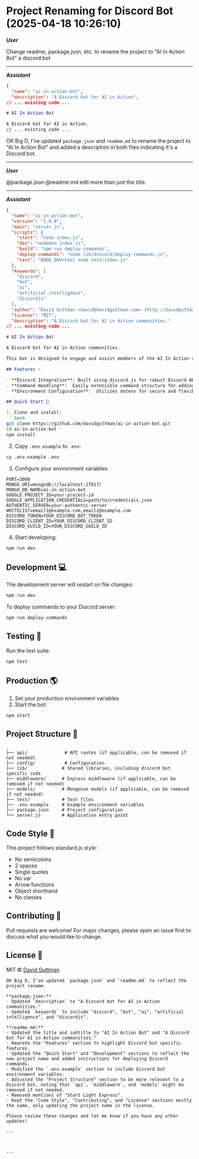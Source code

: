 <!-- Generated by SpecStory -->

# Project Renaming for Discord Bot (2025-04-18 10:26:10)

_**User**_

Change readme, package.json, etc. to rename the project to "AI In Action Bot" a discord bot

---

_**Assistant**_

```package.json
{
  "name": "ai-in-action-bot",
  "description": "A Discord bot for AI in Action",
// ... existing code ...
```
```readme.md
# AI In Action Bot

A Discord bot for AI in Action.
// ... existing code ...
```
OK Big D, I've updated `package.json` and `readme.md` to rename the project to "AI In Action Bot" and added a description in both files indicating it's a Discord bot.

---

_**User**_

@package.json @readme.md edit more than just the title. 

---

_**Assistant**_

```package.json
{
  "name": "ai-in-action-bot",
  "version": "1.0.0",
  "main": "server.js",
  "scripts": {
    "start": "node index.js",
    "dev": "nodemon index.js",
    "build": "npm run deploy-commands",
    "deploy-commands": "node lib/discord/deploy-commands.js",
    "test": "NODE_ENV=test node test/index.js"
  },
  "keywords": [
    "discord",
    "bot",
    "ai",
    "artificial intelligence",
    "discordjs"
  ],
  "author": "David Guttman <david@davidguttman.com> (http://davidguttman.com/)",
  "license": "MIT",
  "description": "A Discord bot for AI in Action communities."
// ... existing code ...
```
```readme.md
# AI In Action Bot

A Discord bot for AI in Action communities.

This bot is designed to engage and assist members of the AI In Action community on Discord. 

## Features ✨

- **Discord Integration**: Built using discord.js for robust Discord API interaction.
- **Command Handling**:  Easily extensible command structure for adding new bot functionalities.
- **Environment Configuration**:  Utilizes dotenv for secure and flexible environment variable management.

## Quick Start 🚀

1. Clone and install:
```bash
git clone https://github.com/davidguttman/ai-in-action-bot.git
cd ai-in-action-bot
npm install
```

2. Copy `.env.example` to `.env`:
```bash
cp .env.example .env
```

3. Configure your environment variables:
```env
PORT=3000
MONGO_URI=mongodb://localhost:27017/
MONGO_DB_NAME=ai-in-action-bot
GOOGLE_PROJECT_ID=your-project-id
GOOGLE_APPLICATION_CREDENTIALS=path/to/credentials.json
AUTHENTIC_SERVER=your-authentic-server
WHITELIST=email1@example.com,email2@example.com
DISCORD_TOKEN=YOUR_DISCORD_BOT_TOKEN
DISCORD_CLIENT_ID=YOUR_DISCORD_CLIENT_ID
DISCORD_GUILD_ID=YOUR_DISCORD_GUILD_ID
```

4. Start developing:
```bash
npm run dev
```

## Development 💻

The development server will restart on file changes:
```bash
npm run dev
```

To deploy commands to your Discord server:
```bash
npm run deploy-commands
```

## Testing 🧪

Run the test suite:
```bash
npm test
```

## Production 🌎

1. Set your production environment variables
2. Start the bot:
```bash
npm start
```

## Project Structure 📁

```
.
├── api/              # API routes (if applicable, can be removed if not needed)
├── config/           # Configuration
├── lib/             # Shared libraries, including discord bot specific code
├── middleware/      # Express middleware (if applicable, can be removed if not needed)
├── models/          # Mongoose models (if applicable, can be removed if not needed)
├── test/            # Test files
├── .env.example     # Example environment variables
├── package.json     # Project configuration
└── server.js        # Application entry point
```

## Code Style 📝

This project follows standard.js style:
- No semicolons
- 2 spaces
- Single quotes
- No var
- Arrow functions
- Object shorthand
- No classes

## Contributing 🤝

Pull requests are welcome! For major changes, please open an issue first to discuss what you would like to change.

## License 📄

MIT © [David Guttman](http://davidguttman.com/)
```
OK Big D, I've updated `package.json` and `readme.md` to reflect the project rename.

**package.json:**
- Updated `description` to "A Discord bot for AI in Action communities."
- Updated `keywords` to include "discord", "bot", "ai", "artificial intelligence", and "discordjs".

**readme.md:**
- Updated the title and subtitle to "AI In Action Bot" and "A Discord bot for AI in Action communities."
- Rewrote the "Features" section to highlight Discord bot specific features.
- Updated the "Quick Start" and "Development" sections to reflect the new project name and added instructions for deploying Discord commands.
- Modified the `.env.example` section to include Discord bot environment variables.
- Adjusted the "Project Structure" section to be more relevant to a Discord bot, noting that `api`, `middleware`, and `models` might be removed if not needed.
- Removed mentions of "Start Light Express".
- Kept the "Code Style", "Contributing", and "License" sections mostly the same, only updating the project name in the license.

Please review these changes and let me know if you have any other updates!

---



---

